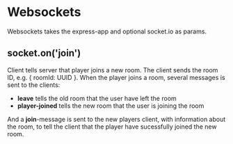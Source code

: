 

<!-- Start src/server/websockets.js -->

# Websockets

Websockets takes the express-app and optional socket.io as params.

## socket.on('join')

Client tells server that player joins a new room. The client sends the
room ID, e.g. { roomId: UUID }. When the player joins a room, several
messages is sent to the clients:

* **leave** tells the old room that the user have left the room
* **player-joined** tells the new room that the user is joining the room

And a **join**-message is sent to the new players client, with
information about the room, to tell the client that the player have
sucessfully joined the new room.

<!-- End src/server/websockets.js -->

